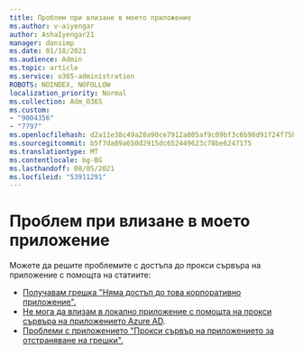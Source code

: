 ```yaml
---
title: Проблем при влизане в моето приложение
ms.author: v-aiyengar
author: AshaIyengar21
manager: dansimp
ms.date: 01/18/2021
ms.audience: Admin
ms.topic: article
ms.service: o365-administration
ROBOTS: NOINDEX, NOFOLLOW
localization_priority: Normal
ms.collection: Adm_O365
ms.custom:
- "9004356"
- "7797"
ms.openlocfilehash: d2a11e38c49a28a90ce7912a805af9c09bf3c6b98d91f24f75bdb32192bcfa69
ms.sourcegitcommit: b5f7da89a650d2915dc652449623c78be6247175
ms.translationtype: MT
ms.contentlocale: bg-BG
ms.lasthandoff: 08/05/2021
ms.locfileid: "53911291"
---
```

# <a name="problem-when-signing-in-to-my-application"></a>Проблем при влизане в моето приложение

Можете да решите проблемите с достъпа до прокси сървъра на приложение с помощта на статиите:

- [Получавам грешка "Няма достъп до това корпоративно приложение".](https://docs.microsoft.com/azure/active-directory/application-proxy-sign-in-bad-gateway-timeout-error/?WT.mc_id=UI_AAD_Enterprise_Apps_Support_L2_Overview)
- [Не мога да влизам в локално приложение с помощта на прокси сървъра на приложението Azure AD](https://docs.microsoft.com/azure/active-directory/application-sign-in-problem-on-premises-application-proxy/?WT.mc_id=UI_AAD_Apps_Sign_In_Support_L2_Proxy).
- [Проблеми с приложението "Прокси сървър на приложението за отстраняване на грешки".](https://docs.microsoft.com/azure/active-directory/manage-apps/application-proxy-debug-apps)
